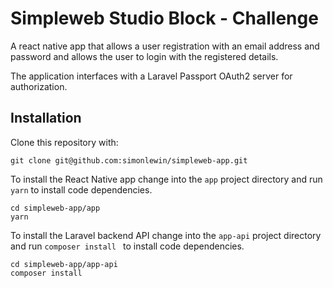 # Simpleweb Studio Block - Challenge

A react native app that allows a user registration with an email address and password and allows the user to login with the registered details.

The application interfaces with a Laravel Passport OAuth2 server for authorization.

## Installation

Clone this repository with:

    git clone git@github.com:simonlewin/simpleweb-app.git

To install the React Native app change into the `app` project directory and run `yarn` to install code dependencies.

    cd simpleweb-app/app
    yarn

To install the Laravel backend API change into the `app-api` project directory and run `composer install ` to install code dependencies.

    cd simpleweb-app/app-api
    composer install 

